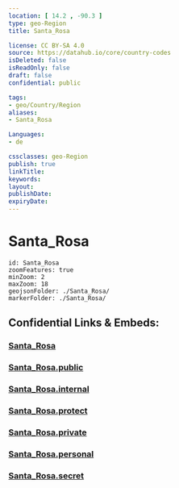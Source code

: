 ```yaml
---
location: [ 14.2 , -90.3 ] 
type: geo-Region
title: Santa_Rosa

license: CC BY-SA 4.0
source: https://datahub.io/core/country-codes
isDeleted: false
isReadOnly: false
draft: false
confidential: public

tags:
- geo/Country/Region
aliases:
- Santa_Rosa

Languages:
- de

cssclasses: geo-Region
publish: true
linkTitle: 
keywords: 
layout: 
publishDate: 
expiryDate: 
---
```


# Santa_Rosa

```leaflet
id: Santa_Rosa
zoomFeatures: true 
minZoom: 2 
maxZoom: 18
geojsonFolder: ./Santa_Rosa/
markerFolder: ./Santa_Rosa/
```


## Confidential Links & Embeds: 

### [Santa_Rosa](/_Standards/Earth/Continent/America~Central/Guatemala/Departments~Guatemala/Santa_Rosa.md) 

### [Santa_Rosa.public](/_public/Earth/Continent/America~Central/Guatemala/Departments~Guatemala/Santa_Rosa.public.md) 

### [Santa_Rosa.internal](/_internal/Earth/Continent/America~Central/Guatemala/Departments~Guatemala/Santa_Rosa.internal.md) 

### [Santa_Rosa.protect](/_protect/Earth/Continent/America~Central/Guatemala/Departments~Guatemala/Santa_Rosa.protect.md) 

### [Santa_Rosa.private](/_private/Earth/Continent/America~Central/Guatemala/Departments~Guatemala/Santa_Rosa.private.md) 

### [Santa_Rosa.personal](/_personal/Earth/Continent/America~Central/Guatemala/Departments~Guatemala/Santa_Rosa.personal.md) 

### [Santa_Rosa.secret](/_secret/Earth/Continent/America~Central/Guatemala/Departments~Guatemala/Santa_Rosa.secret.md)

